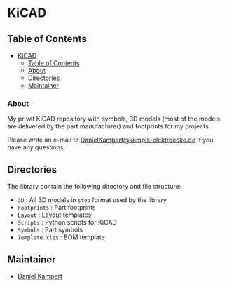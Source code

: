 # KiCAD

## Table of Contents

- [KiCAD](#kicad)
  - [Table of Contents](#table-of-contents)
  - [About](#about)
  - [Directories](#directories)
  - [Maintainer](#maintainer)

### About

My privat KiCAD repository with symbols, 3D models (most of the models are delivered by the part manufacturer) and footprints for my projects.

Please write an e-mail to [DanielKampert@kampis-elektroecke.de](DanielKampert@kampis-elektroecke.de) if you have any questions.

## Directories

The library contain the following directory and file structure:

- `3D` : All 3D models in `step` format used by the library
- `Footprints` : Part footprints
- `Layout` : Layout templates
- `Scripts` : Python scripts for KiCAD
- `Symbols` : Part symbols
- `Template.xlsx` : BOM template

## Maintainer

- [Daniel Kampert](mailto:DanielKampert@kampis-elektroecke.de)
